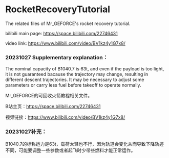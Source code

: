 # RocketRecoveryTutorial

The related files of Mr_GEFORCE's rocket recovery tutorial.

bilibili main page: https://space.bilibili.com/22746431

video link: https://www.bilibili.com/video/BV1kz4y1G7x8/

### 20231027 Supplementary explanation：

The nominal capacity of B1040.7 is 63t, and even if the payload is too light, it is not guaranteed bacause the trajectory may change, resulting in different descent trajectories. It may be necessary to adjust some parameters or carry less fuel before takeoff to operate normally.


Mr_GEFORCE的可回收火箭教程相关文件。

B站主页：https://space.bilibili.com/22746431

视频链接：https://www.bilibili.com/video/BV1kz4y1G7x8/

### 20231027补充：

B1040.7的标称运力是63t，载荷太轻也不行，因为轨道会变化从而导致下降轨迹不同，可能要调整一些参数或者起飞时少带些燃料才能正常运作。

